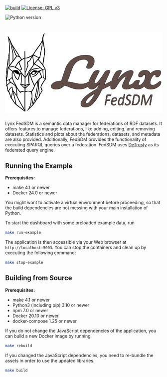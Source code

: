 [![build](https://github.com/SDM-TIB/Dashboard-SDM-Federation/actions/workflows/build.yml/badge.svg)](https://github.com/SDM-TIB/Dashboard-SDM-Federation/actions/workflows/build.yml)
[![License: GPL v3](https://img.shields.io/badge/License-GPLv3-blue.svg)](LICENSE)

![Python version](https://img.shields.io/badge/python-v3.12-blue)

# ![Logo](FedSDM/static/images/Lynx_Logo.png "Logo")

Lynx FedSDM is a semantic data manager for federations of RDF datasets.
It offers features to manage federations, like adding, editing, and removing datasets.
Statistics and plots about the federations, datasets, and metadata are also provided.
Additionally, FedSDM provides the functionality of executing SPARQL queries over a federation. 
FedSDM uses [DeTrusty](https://github.com/SDM-TIB/DeTrusty) as its federated query engine.

## Running the Example
**Prerequisites:**
* make 4.1 or newer
* Docker 24.0 or newer

You might want to activate a virtual environment before proceeding, so that the build dependencies are not messing with your main installation of Python.

To start the dashboard with some preloaded example data, run
```bash
make run-example
```

The application is then accessible via your Web browser at `http://localhost:5003`.
You can stop the containers and clean up by executing the following command:
```bash
make stop-example
```

## Building from Source
**Prerequisites:**
* make 4.1 or newer
* Python3 (including pip) 3.10 or newer
* npm 7.0 or newer
* Docker 20.10 or newer
* docker-compose 1.25 or newer

If you do not change the JavaScript dependencies of the application, you can build a new Docker image by running
```bash
make rebuild
```

If you changed the JavaScript dependencies, you need to re-bundle the assets in order to use the updated libraries.
```bash
make build
```